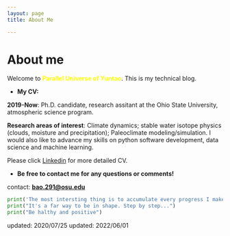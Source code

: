 ```yaml
---
layout: page 
title: About Me

---
```


# About me

Welcome to **<font color=yellow>Parallel Universe of Yuntao</font>**. This is my technical blog.

- **My CV:**

**2019-Now**: Ph.D. candidate, research assitant at the Ohio State University, atmospheric science program.

**Research areas of interest**: Climate dynamics; stable water isotope physics (clouds, moisture and precipitation); Paleoclimate modeling/simulation.
I would also like to advance my skills on python software development, data science and machine learning. 

Please click [Linkedin](https://www.linkedin.com/in/yuntao-bao-5663771bb/) for more detailed CV.


- **Be free to contact me for any questions or  comments!**

contact: **<bao.291@osu.edu>**

``` python
print('The most intersting thing is to accumulate every progress I make.')
print("It's a far way to be in shape. Step by step...")
print("Be halthy and positive")
```

updated: 2020/07/25
updated: 2022/06/01